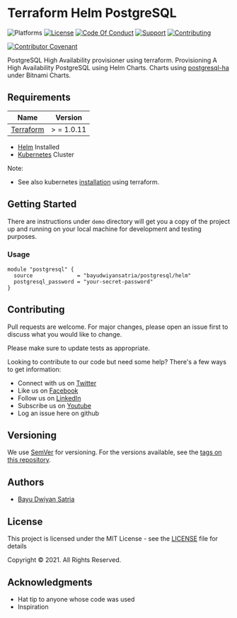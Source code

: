 # Terraform Helm PostgreSQL

![Platforms](https://img.shields.io/badge/%20Platforms-Windows%20/%20Linux-blue.svg?style=flat-square")
[![License](https://img.shields.io/badge/%20Licence-MIT-green.svg?style=flat-square)](LICENSE.md)
[![Code Of Conduct](https://img.shields.io/badge/Community-Code%20of%20Conduct-orange.svg?style=flat-squre)](CODE_OF_CONDUCT.md)
[![Support](https://img.shields.io/badge/Community-Support-red.svg?style=flat-square)](SUPPORT.md)
[![Contributing](https://img.shields.io/badge/%20Community-Contribution-yellow.svg?style=flat-square)](CONTRIBUTING.md)

[![Contributor Covenant](https://img.shields.io/badge/Contributor%20Covenant-v1.4%20adopted-ff69b4.svg)](CODE_OF_CONDUCT.md)

PostgreSQL High Availability provisioner using terraform. Provisioning A High Availability PostgreSQL using Helm Charts.
Charts using [postgresql-ha](https://github.com/bitnami/charts/tree/master/bitnami/postgresql-ha) under Bitnami Charts.

## Requirements

| Name | Version |
| ---- | ------- |
| [Terraform](https://www.terraform.io/downloads.html) |  > = 1.0.11 |

- [Helm](https://helm.sh/) Installed
- [Kubernetes](https://kubernetes.io/) Cluster

Note:
- See also kubernetes [installation](https://github.com/bayudwiyansatria/terraform-kubernetes-cloud-bootstrap) using terraform.

## Getting Started

There are instructions under `demo` directory will get you a copy of the project up and running on your local machine
for development and testing purposes.

### Usage

```shell
module "postgresql" {
  source              = "bayudwiyansatria/postgresql/helm"
  postgresql_password = "your-secret-password"
}
```

## Contributing

Pull requests are welcome. For major changes, please open an issue first to discuss what you would like to change.

Please make sure to update tests as appropriate.

Looking to contribute to our code but need some help? There's a few ways to get information:

* Connect with us on [Twitter](https://twitter.com/bayudsatria)
* Like us on [Facebook](https://facebook.com/PBayuDSatria)
* Follow us on [LinkedIn](https://linkedin.com/in/bayudwiyansatria)
* Subscribe us on [Youtube](https://youtube.com/channel/UCihxWj1rtheK73mGdrf0OiA)
* Log an issue here on github

## Versioning

We use [SemVer](http://semver.org/) for versioning. For the versions available, see
the [tags on this repository](https://github.com/bayudwiyansatria/Development-And-Operations/tags).

## Authors

- [Bayu Dwiyan Satria](https://github.com/bayudwiyansatria)

## License

This project is licensed under the MIT License - see the [LICENSE](LICENSE) file for details

<p> Copyright &copy; 2021. All Rights Reserved.

## Acknowledgments

* Hat tip to anyone whose code was used
* Inspiration
